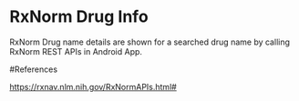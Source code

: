 # RxNorm Drug Info

RxNorm Drug name details are shown for a searched drug name by calling RxNorm REST APIs in Android App.

#References

https://rxnav.nlm.nih.gov/RxNormAPIs.html#
